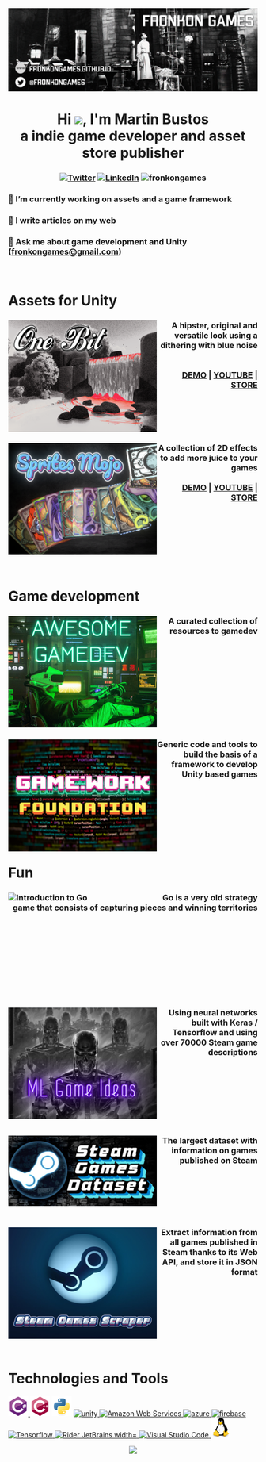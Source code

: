 <img align="center" src="images/github-banner.png">
<h1 align="center">Hi <img src="https://media.giphy.com/media/hvRJCLFzcasrR4ia7z/giphy.gif" width="25px">, I'm Martin Bustos<br>
a indie game developer and asset store publisher
</h1>
<h3 align="center">
  <a href="https://twitter.com/fronkongames" target="_blank"><img alt="Twitter" src="https://img.shields.io/badge/twitter-%231DA1F2.svg?&style=for-the-badge&logo=twitter&logoColor=white" /></a>
   <a href="https://www.linkedin.com/in/martinbr" target="_blank"><img alt="LinkedIn" src="https://img.shields.io/badge/linkedin-%230077B5.svg?&style=for-the-badge&logo=linkedin&logoColor=white" /></a>
  <img src="https://komarev.com/ghpvc/?username=fronkongames&label=Profile%20views&color=0e75b6&style=for-the-badge" alt="fronkongames" />
</h3>

### 🔭 I’m currently working on **assets** and a **game framework**

### 📝 I write articles on [my web](https://fronkongames.github.io/)

### 💬 Ask me about **game development** and **Unity** (**fronkongames@gmail.com**)

<br>

# Assets for Unity

<div>
<a href="https://fronkongames.github.io/store/one-bit.html"><img src="images/one-bit.png" alt="One Bit" width="300" align="left"/></a>
<h3 align="right">
A hipster, original and versatile look using a dithering with blue noise
<br><br><br>
<a href="https://fronkongames.github.io/store/demos/one-bit/">DEMO</a> | <a href="https://www.youtube.com/watch?v=WY10wS39GDw">YOUTUBE</a> | <a href="https://assetstore.unity.com/packages/vfx/shaders/fullscreen-camera-effects/onebit-216000">STORE</a>
</h3>
</div>
  
<br><br><br><br>

<h3>
<a href="https://fronkongames.github.io/store/sprites-mojo.html"><img src="images/sprites-mojo.png" alt="Sprites Mojo" width="300" align="left"/></a>
<p align="right">
A collection of 2D effects to add more juice to your games
<br><br>
<a href="https://fronkongames.github.io/store/demos/sprites-mojo/">DEMO</a> | <a href="https://www.youtube.com/watch?v=4eyGdIvJxko">YOUTUBE</a> | <a href="https://assetstore.unity.com/packages/vfx/shaders/sprites-mojo-214468">STORE</a>
</p>
</h3>

<br><br><br><br>

<br><br>

# Game development


<h3>
<a href="https://github.com/FronkonGames/Awesome-Gamedev"><img src="images/awesome-gamedev.png" alt="Awesome GameDev, an curated collection of resources to gamedev" width="300" align="left"/></a>
<p align="right">
A curated collection of resources to gamedev
</p>
</h3>

<br><br><br><br><br><br><br><br><br><br>

<h3>
<a href="https://github.com/FronkonGames/GameWork-Foundation"><img src="images/gamework-foundation.png" alt="Generic code to build the basis of a framework to develop Unity based games" width="300" align="left"/></a>
<p align="right">
Generic code and tools to build the basis of a framework to develop Unity based games
</p>
</h3>

<br><br><br><br>

<br><br>

# Fun

<h3>
<a href="https://fronkongames.github.io/blog/go-weiqi-igo-baduk.html"><img src="https://fronkongames.github.io/blog/go-weiqi-igo-baduk/banner.jpg" alt="Introduction to Go" width="300" align="left"/></a>
<p align="right">
Go is a very old strategy game that consists of capturing pieces and winning territories
</p>
</h3>

<br><br><br><br><br><br><br><br><br>

<h3>
<a href="https://github.com/FronkonGames/Machine-Learning-Game-Ideas"><img src="images/ml-game-ideas.png" alt="Game ideas generation using neural networks" width="300" align="left"/></a>
<p align="right">
Using neural networks built with Keras / Tensorflow and using over 70000 Steam game descriptions
</p>
</h3>

<br><br><br><br><br><br><br>

<h3>
<a href="https://www.kaggle.com/datasets/fronkongames/steam-games-dataset"><img src="images/steam-games-dataset.png" alt="Steam Games Dataset" width="300" align="left"/></a>
<p align="right">
The largest dataset with information on games published on Steam
</p>
</h3>

<br><br><br><br><br>

<h3>
<a href="https://github.com/FronkonGames/Steam-Games-Scraper"><img src="images/steam-games-scraper.png" alt="Steam Games Scraper" width="300" align="left"/></a>
<p align="right">
Extract information from all games published in Steam thanks to its Web API, and store it in JSON format
</p>
</h3>

<br><br><br><br><br>

<br><br>

# Technologies and Tools

<p align="left">
  <a href="https://www.w3schools.com/cs/" target="_blank" rel="noreferrer"> <img src="https://raw.githubusercontent.com/devicons/devicon/master/icons/csharp/csharp-original.svg" alt="csharp" width="40" height="40"/> </a>
  <a href="https://www.w3schools.com/cpp/" target="_blank" rel="noreferrer"> <img src="https://raw.githubusercontent.com/devicons/devicon/master/icons/cplusplus/cplusplus-original.svg" alt="cplusplus" width="40" height="40"/></a>
  <a href="https://www.w3schools.com/python/" target="_blank" rel="noreferrer"> <img src="https://raw.githubusercontent.com/devicons/devicon/master/icons/python/python-original.svg" alt="Python" width="40" height="40"/></a>
  <a href="https://unity.com/" target="_blank" rel="noreferrer"> <img src="https://www.vectorlogo.zone/logos/unity3d/unity3d-icon.svg" alt="unity" width="40" height="40"/>
  <a href="https://aws.amazon.com/" target="_blank" rel="noreferrer"> <img src="https://www.vectorlogo.zone/logos/amazon_aws/amazon_aws-icon.svg" alt="Amazon Web Services" width="40" height="40"/> </a>
  <a href="https://azure.microsoft.com/" target="_blank" rel="noreferrer"> <img src="https://www.vectorlogo.zone/logos/microsoft_azure/microsoft_azure-icon.svg" alt="azure" width="40" height="40"/> </a>
  <a href="https://firebase.google.com/" target="_blank" rel="noreferrer"> <img src="https://www.vectorlogo.zone/logos/firebase/firebase-icon.svg" alt="firebase" width="40" height="40"/> </a>
  <a href="https://www.tensorflow.org/" target="_blank" rel="noreferrer"> <img src="https://www.vectorlogo.zone/logos/tensorflow/tensorflow-icon.svg" alt="Tensorflow" width="40" height="40"/> </a>
  <a href="https://www.jetbrains.com/rider/" target="_blank" rel="noreferrer"> <img src="https://www.vectorlogo.zone/logos/jetbrains/jetbrains-icon.svg" alt="Rider JetBrains width="40" height="40"/>
  <a href="https://code.visualstudio.com/" target="_blank" rel="noreferrer"> <img src="https://www.vectorlogo.zone/logos/visualstudio_code/visualstudio_code-icon.svg" alt="Visual Studio Code" width="40" height="40"/>
  <a href="https://www.linux.org/" target="_blank" rel="noreferrer"> <img src="https://raw.githubusercontent.com/devicons/devicon/master/icons/linux/linux-original.svg" alt="linux" width="40" height="40"/> </a>
</p>

<p align="center">
  <img src="https://raw.githubusercontent.com/bornmay/bornmay/Update/svg/Bottom.svg" />
</p>
